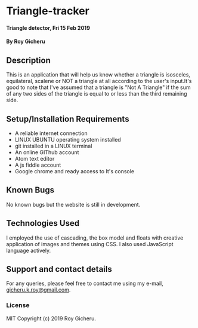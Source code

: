 # Triangle-tracker
#### Triangle detector,  Fri 15 Feb 2019
#### By Roy Gicheru
## Description
This is an application that will help us know whether a triangle is isosceles, equilateral, scalene or NOT a triangle at all according to the user's input.It's good to note that I've assumed that a triangle is "Not A Triangle" if the sum of any two sides of the triangle is equal to or less than the third remaining side.
## Setup/Installation Requirements
* A reliable internet connection
* LINUX UBUNTU operating system installed
* git installed in a LINUX terminal
* An online GIThub account
* Atom text editor
* A js fiddle account
* Google chrome and ready access to It's console
## Known Bugs
No known bugs but the website is still in development.
## Technologies Used
I employed the use of cascading, the box model and floats with creative application of images and themes using CSS. I also used JavaScript language actively.
## Support and contact details
For any queries, please feel free to contact me using my e-mail, gicheru.k.roy@gmail.com.
### License
MIT
Copyright (c) 2019 Roy Gicheru.
